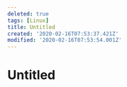 ```yaml
---
deleted: true
tags: [Linux]
title: Untitled
created: '2020-02-16T07:53:37.421Z'
modified: '2020-02-16T07:53:54.001Z'
---
```


# Untitled
